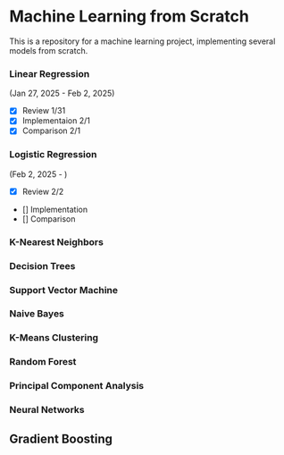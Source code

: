 # Machine Learning from Scratch
This is a repository for a machine learning project, implementing several models from scratch.

### Linear Regression
(Jan 27, 2025 - Feb 2, 2025)
- [x] Review 1/31
- [x] Implementaion 2/1
- [x] Comparison 2/1

### Logistic Regression
(Feb 2, 2025 - )
- [x] Review 2/2
- [] Implementation
- [] Comparison

### K-Nearest Neighbors

### Decision Trees

### Support Vector Machine

### Naive Bayes

### K-Means Clustering

### Random Forest

### Principal Component Analysis

### Neural Networks

## Gradient Boosting